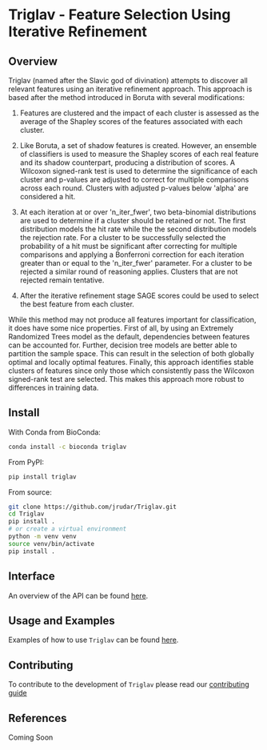 # Triglav - Feature Selection Using Iterative Refinement

## Overview

Triglav (named after the Slavic god of divination) attempts to discover
all relevant features using an iterative refinement approach. This
approach is based after the method introduced in Boruta with several
modifications:

1) Features are clustered and the impact of each cluster is assessed as
   the average of the Shapley scores of the features associated with
   each cluster.

2) Like Boruta, a set of shadow features is created. However, an ensemble
   of classifiers is used to measure the Shapley scores of each real feature 
   and its shadow counterpart, producing a distribution of scores. A Wilcoxon 
   signed-rank test is used to determine the significance of each cluster
   and p-values are adjusted to correct for multiple comparisons across each 
   round. Clusters with adjusted p-values below 'alpha' are considered a hit.

3) At each iteration at or over 'n_iter_fwer', two beta-binomial distributions 
   are used to determine if a cluster should be retained or not. The first
   distribution models the hit rate while the the second distribution models 
   the rejection rate. For a cluster to be successfully selected the probability 
   of a hit must be significant after correcting for multiple comparisons and
   applying a Bonferroni correction for each iteration greater than or equal
   to the 'n_iter_fwer' parameter. For a cluster to be rejected a similar round
   of reasoning applies. Clusters that are not rejected remain tentative.

4) After the iterative refinement stage SAGE scores could be used to select
   the best feature from each cluster.

While this method may not produce all features important for classification,
it does have some nice properties. First of all, by using an Extremely 
Randomized Trees model as the default, dependencies between features can be 
accounted for. Further, decision tree models are better able to partition 
the sample space. This can result in the selection of both globally optimal
and locally optimal features. Finally, this approach identifies stable clusters of 
features since only those which consistently pass the Wilcoxon signed-rank test 
are selected. This makes this approach more robust to differences in training
data.

## Install

With Conda from BioConda:

```bash
conda install -c bioconda triglav
```

From PyPI:

```bash
pip install triglav
```

From source:

```bash
git clone https://github.com/jrudar/Triglav.git
cd Triglav
pip install .
# or create a virtual environment
python -m venv venv
source venv/bin/activate
pip install .
```

## Interface

An overview of the API can be found [here](docs/API.md).

## Usage and Examples

Examples of how to use `Triglav` can be found [here](notebooks/README.md).

## Contributing

To contribute to the development of `Triglav` please read our [contributing guide](docs/CONTRIBUTING.md)

## References

Coming Soon

